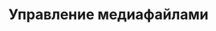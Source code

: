---
title: Управление медиафайлами
type: docs
weight: 30
url: /ru/androidjava/manage-media-files
---